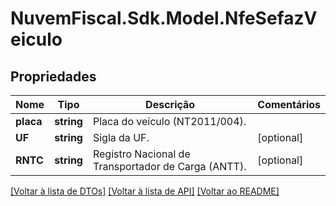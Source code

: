# NuvemFiscal.Sdk.Model.NfeSefazVeiculo

## Propriedades

Nome | Tipo | Descrição | Comentários
------------ | ------------- | ------------- | -------------
**placa** | **string** | Placa do veículo (NT2011/004). | 
**UF** | **string** | Sigla da UF. | [optional] 
**RNTC** | **string** | Registro Nacional de Transportador de Carga (ANTT). | [optional] 

[[Voltar à lista de DTOs]](../README.md#documentation-for-models) [[Voltar à lista de API]](../README.md#documentation-for-api-endpoints) [[Voltar ao README]](../README.md)

